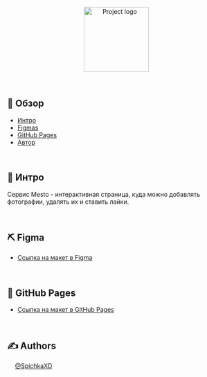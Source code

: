<p align="center">
   <img weight=150px height=150px src="images/logo.svg" alt="Project logo"></a>
</p>

&ensp;

## 📝 Обзор

- [Интро](#about)
- [Figmas](#usedtechnologies)
- [GitHub Pages](#GitHubPages)
- [Автор](#authors)

&ensp;

## 🧐 Интро <a name = "about"></a>
Сервис Mesto - интерактивная страница, куда можно добавлять фотографии, удалять их и ставить лайки.

&ensp;

## ⛏️ Figma <a name = "#usedtechnologies"></a>

* [Ссылка на макет в Figma](https://www.figma.com/file/2cn9N9jSkmxD84oJik7xL7/JavaScript.-Sprint-4?node-id=0%3A1)

&ensp;

## 🔧 GitHub Pages <a name = "GitHubPages"></a>

* [ Ссылка на макет в GitHub Pages](https://spichkaxd.github.io/mesto/)

&ensp;

## ✍️ Authors <a name = "authors"></a>
&ensp; &ensp;[@SpichkaXD](https://github.com/SpichkaXD)


